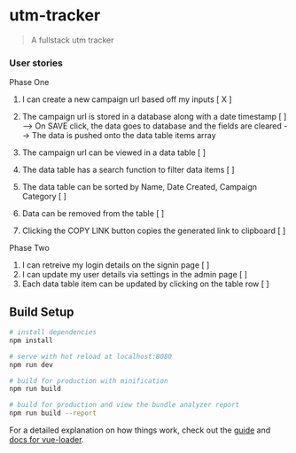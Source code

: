 # utm-tracker

> A fullstack utm tracker

### User stories
Phase One
1. I can create a new campaign url based off my inputs [ X ]
2. The campaign url is stored in a database along with a date timestamp [ ]
--> On SAVE click, the data goes to database and the fields are cleared
--> The data is pushed onto the data table items array

3. The campaign url can be viewed in a data table [ ]
4. The data table has a search function to filter data items [ ]
5. The data table can be sorted by Name, Date Created, Campaign Category [ ]
6. Data can be removed from the table [ ]
7. Clicking the COPY LINK button copies the generated link to clipboard [ ]

Phase Two
1. I can retreive my login details on the signin page [ ]
2. I can update my user details via settings in the admin page [ ]
3. Each data table item can be updated by clicking on the table row [ ]




## Build Setup

``` bash
# install dependencies
npm install

# serve with hot reload at localhost:8080
npm run dev

# build for production with minification
npm run build

# build for production and view the bundle analyzer report
npm run build --report
```

For a detailed explanation on how things work, check out the [guide](http://vuejs-templates.github.io/webpack/) and [docs for vue-loader](http://vuejs.github.io/vue-loader).

